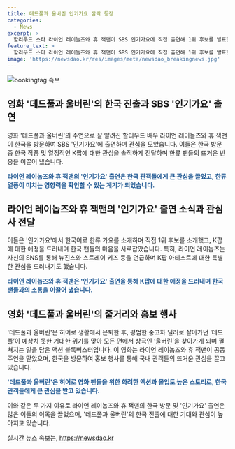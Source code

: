 ```yaml
---
title: 데드풀과 울버린 인기가요 깜짝 등장
categories:
  - News
excerpt: >
  할리우드 스타 라이언 레이놀즈와 휴 잭맨이 SBS 인기가요에 직접 출연해 1위 후보를 발표했다. 두 배우는 K팝에 대한 애정을 드러내며 뉴진스와 이영지 투어스를 직접 소개하며 화제를 모았다. 이들의 대화와 1위 후보 소개로 시청자들의 이목을 끌었으며, 라이언 레이놉스의 SNS를 통한 K팝 아티스트 언급과 휴 잭맨의 서울시 홍보대사 역할로도 주목받았다. 또한, 공동 주연을 맡은 영화 데드풀과 울버린의 홍보 행사에 참여하며 영화에 대한 기대감을 높였다.
feature_text: >
  할리우드 스타 라이언 레이놀즈와 휴 잭맨이 SBS 인기가요에 직접 출연해 1위 후보를 발표했다. 두 배우는 K팝에 대한 애정을 드러내며 뉴진스와 이영지 투어스를 직접 소개하며 화제를 모았다. 이들의 대화와 1위 후보 소개로 시청자들의 이목을 끌었으며, 라이언 레이놉스의 SNS를 통한 K팝 아티스트 언급과 휴 잭맨의 서울시 홍보대사 역할로도 주목받았다. 또한, 공동 주연을 맡은 영화 데드풀과 울버린의 홍보 행사에 참여하며 영화에 대한 기대감을 높였다.
image: 'https://newsdao.kr/res/images/meta/newsdao_breakingnews.jpg'
---
```


<p><img src="https://newsdao.kr/res/images/meta/newsdao_breakingnews.jpg" alt="bookingtag 속보" /></p>

<h2 data-ke-size="size26">영화 '데드풀과 울버린'의 한국 진출과 SBS '인기가요' 출연</h2>

<p>영화 '데드풀과 울버린'의 주연으로 잘 알려진 할리우드 배우 라이언 레이놀즈와 휴 잭맨이 한국을 방문하여 SBS '인기가요'에 출연하며 관심을 모았습니다. 이들은 한국 방문 중 한국 작품 및 열정적인 K팝에 대한 관심을 솔직하게 전달하며 한류 팬들의 뜨거운 반응을 이끌어 냈습니다.</p>

<p data-ke-size="size16"><b><span style="color: #1a5490;">라이언 레이놉즈와 휴 잭맨의 '인기가요' 출연은 한국 관객들에게 큰 관심을 끌었고, 한류 열풍이 미치는 영향력을 확인할 수 있는 계기가 되었습니다.</span></b></p>

<h2 data-ke-size="size26">라이언 레이놉즈와 휴 잭맨의 '인기가요' 출연 소식과 관심사 전달</h2>

<p>이들은 '인기가요'에서 한국어로 한류 가요를 소개하며 직접 1위 후보를 소개했고, K팝에 대한 애정을 드러내며 한국 팬들의 마음을 사로잡았습니다. 특히, 라이언 레이놉즈는 자신의 SNS를 통해 뉴진스와 스트레이 키즈 등을 언급하며 K팝 아티스트에 대한 특별한 관심을 드러내기도 했습니다.</p>

<p data-ke-size="size16"><b><span style="color: #1a5490;">라이언 레이놉즈와 휴 잭맨은 '인기가요' 출연을 통해 K팝에 대한 애정을 드러내며 한국 팬들과의 소통을 이끌어 냈습니다.</span></b></p>

<h2 data-ke-size="size26">영화 '데드풀과 울버린'의 줄거리와 홍보 행사</h2>

<p>'데드풀과 울버린'은 히어로 생활에서 은퇴한 후, 평범한 중고차 딜러로 살아가던 ‘데드풀’이 예상치 못한 거대한 위기를 맞아 모든 면에서 상극인 ‘울버린’을 찾아가게 되며 펼쳐지는 일을 담은 액션 블록버스터입니다. 이 영화는 라이언 레이놉즈와 휴 잭맨이 공동 주연을 맡았으며, 한국을 방문하여 홍보 행사를 통해 국내 관객들의 뜨거운 관심을 끌고 있습니다.</p>

<p data-ke-size="size16"><b><span style="color: #1a5490;">'데드풀과 울버린'은 히어로 영화 팬들을 위한 화려한 액션과 몰입도 높은 스토리로, 한국 관객들에게 큰 관심을 받고 있습니다.</span></b></p>

<p>이와 같은 두 가지 이유로 라이언 레이놉즈와 휴 잭맨의 한국 방문 및 '인기가요' 출연은 많은 이들의 이목을 끌었으며, '데드풀과 울버린'의 한국 진출에 대한 기대와 관심이 높아지고 있습니다.</p>
실시간 뉴스 속보는, <a href="https://newsdao.kr" rel="dofollow">https://newsdao.kr</a>


